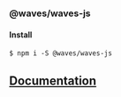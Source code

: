 ### @waves/waves-js

#### Install
`$ npm i -S @waves/waves-js`


## [Documentation](https://gitlab.wvservices.com/dapp-river/waves-js/blob/master/packages/waves-js/docs/classes/waves.md)
